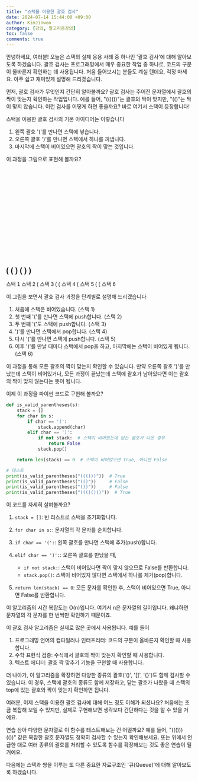 ```yaml
---
title: "스택을 이용한 괄호 검사"
date: 2024-07-14 15:44:00 +09:00
author: KimJinwoo
category: [강의, 알고리즘강의]
toc: false
comments: true
---
```


안녕하세요, 여러분! 오늘은 스택의 실제 응용 사례 중 하나인 '괄호 검사'에 대해 알아보도록 하겠습니다. 괄호 검사는 프로그래밍에서 매우 중요한 작업 중 하나로, 코드의 구문이 올바른지 확인하는 데 사용됩니다. 처음 들어보시는 분들도 계실 텐데요, 걱정 마세요. 아주 쉽고 재미있게 설명해 드리겠습니다.

먼저, 괄호 검사가 무엇인지 간단히 알아볼까요? 괄호 검사는 주어진 문자열에서 괄호의 짝이 맞는지 확인하는 작업입니다. 예를 들어, "(()())"는 괄호의 짝이 맞지만, "(()"는 짝이 맞지 않습니다. 이런 검사를 어떻게 하면 좋을까요? 바로 여기서 스택이 등장합니다!

스택을 이용한 괄호 검사의 기본 아이디어는 이렇습니다

1. 왼쪽 괄호 '('를 만나면 스택에 넣습니다.
2. 오른쪽 괄호 ')'를 만나면 스택에서 하나를 꺼냅니다.
3. 마지막에 스택이 비어있으면 괄호의 짝이 맞는 것입니다.

이 과정을 그림으로 표현해 볼까요?

<svg xmlns="http://www.w3.org/2000/svg" viewBox="0 0 600 300">
  <style>
    text { font-family: Arial, sans-serif; font-size: 14px; }
    .box { fill: none; stroke: #333; stroke-width: 2; }
    .bracket { font-size: 20px; font-weight: bold; }
    .stack-item { fill: #4CAF50; }
    .highlight { fill: #FFC107; }
  </style>

  <!-- Input string -->

<text x="10" y="30" class="bracket">( ( ) ( ) )</text>

  <!-- Stack representations -->
  <g transform="translate(0, 50)">
    <rect x="10" y="0" width="80" height="200" class="box" />
    <text x="40" y="220">스택 1</text>
  </g>

  <g transform="translate(100, 50)">
    <rect x="10" y="0" width="80" height="200" class="box" />
    <text x="40" y="220">스택 2</text>
    <rect x="20" y="170" width="60" height="20" class="stack-item" />
    <text x="45" y="185">(</text>
  </g>

  <g transform="translate(200, 50)">
    <rect x="10" y="0" width="80" height="200" class="box" />
    <text x="40" y="220">스택 3</text>
    <rect x="20" y="170" width="60" height="20" class="stack-item" />
    <rect x="20" y="140" width="60" height="20" class="stack-item" />
    <text x="45" y="185">(</text>
    <text x="45" y="155">(</text>
  </g>

  <g transform="translate(300, 50)">
    <rect x="10" y="0" width="80" height="200" class="box" />
    <text x="40" y="220">스택 4</text>
    <rect x="20" y="170" width="60" height="20" class="stack-item" />
    <text x="45" y="185">(</text>
  </g>

  <g transform="translate(400, 50)">
    <rect x="10" y="0" width="80" height="200" class="box" />
    <text x="40" y="220">스택 5</text>
    <rect x="20" y="170" width="60" height="20" class="stack-item" />
    <rect x="20" y="140" width="60" height="20" class="stack-item" />
    <text x="45" y="185">(</text>
    <text x="45" y="155">(</text>
  </g>

  <g transform="translate(500, 50)">
    <rect x="10" y="0" width="80" height="200" class="box" />
    <text x="40" y="220">스택 6</text>
  </g>
</svg>

이 그림을 보면서 괄호 검사 과정을 단계별로 설명해 드리겠습니다

1. 처음에 스택은 비어있습니다. (스택 1)
2. 첫 번째 '('를 만나면 스택에 push합니다. (스택 2)
3. 두 번째 '('도 스택에 push합니다. (스택 3)
4. ')'를 만나면 스택에서 pop합니다. (스택 4)
5. 다시 '('를 만나면 스택에 push합니다. (스택 5)
6. 이후 ')'를 만날 때마다 스택에서 pop을 하고, 마지막에는 스택이 비어있게 됩니다. (스택 6)

이 과정을 통해 모든 괄호의 짝이 맞는지 확인할 수 있습니다. 만약 오른쪽 괄호 ')'를 만났는데 스택이 비어있거나, 모든 과정이 끝났는데 스택에 괄호가 남아있다면 이는 괄호의 짝이 맞지 않는다는 뜻이 됩니다.

이제 이 과정을 파이썬 코드로 구현해 볼까요?

```python
def is_valid_parentheses(s):
    stack = []
    for char in s:
        if char == '(':
            stack.append(char)
        elif char == ')':
            if not stack:  # 스택이 비어있는데 닫는 괄호가 나온 경우
                return False
            stack.pop()

    return len(stack) == 0  # 스택이 비어있으면 True, 아니면 False

# 테스트
print(is_valid_parentheses("((()))"))  # True
print(is_valid_parentheses("(()"))     # False
print(is_valid_parentheses("())"))     # False
print(is_valid_parentheses("((()()))"))  # True

```

이 코드를 자세히 살펴볼까요?

1. `stack = []`: 빈 리스트로 스택을 초기화합니다.

2. `for char in s:`: 문자열의 각 문자를 순회합니다.

3. `if char == '(':`: 왼쪽 괄호를 만나면 스택에 추가(push)합니다.

4. `elif char == ')':`: 오른쪽 괄호를 만났을 때,

   - `if not stack:`: 스택이 비어있다면 짝이 맞지 않으므로 False를 반환합니다.
   - `stack.pop()`: 스택이 비어있지 않다면 스택에서 하나를 제거(pop)합니다.

5. `return len(stack) == 0`: 모든 문자를 확인한 후, 스택이 비어있으면 True, 아니면 False를 반환합니다.

이 알고리즘의 시간 복잡도는 O(n)입니다. 여기서 n은 문자열의 길이입니다. 왜냐하면 문자열의 각 문자를 한 번씩만 확인하기 때문이죠.

이 괄호 검사 알고리즘은 실제로 많은 곳에서 사용됩니다. 예를 들어

1. 프로그래밍 언어의 컴파일러나 인터프리터: 코드의 구문이 올바른지 확인할 때 사용합니다.
2. 수학 표현식 검증: 수식에서 괄호의 짝이 맞는지 확인할 때 사용합니다.
3. 텍스트 에디터: 괄호 짝 맞추기 기능을 구현할 때 사용합니다.

더 나아가, 이 알고리즘을 확장하면 다양한 종류의 괄호('()', '[]', '{}')도 함께 검사할 수 있습니다. 이 경우, 스택에 괄호의 종류도 함께 저장하고, 닫는 괄호가 나왔을 때 스택의 top에 있는 괄호와 짝이 맞는지 확인하면 됩니다.

여러분, 이제 스택을 이용한 괄호 검사에 대해 어느 정도 이해가 되셨나요? 처음에는 조금 복잡해 보일 수 있지만, 실제로 구현해보면 생각보다 간단하다는 것을 알 수 있을 거예요.

연습 삼아 다양한 문자열로 이 함수를 테스트해보는 건 어떨까요? 예를 들어, "((()))(())" 같은 복잡한 괄호 문자열도 정확히 검사할 수 있는지 확인해보세요. 또는 위에서 언급한 대로 여러 종류의 괄호를 처리할 수 있도록 함수를 확장해보는 것도 좋은 연습이 될 거예요.

다음에는 스택과 쌍을 이루는 또 다른 중요한 자료구조인 '큐(Queue)'에 대해 알아보도록 하겠습니다.
